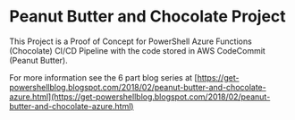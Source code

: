 # Peanut Butter and Chocolate Project

This Project is a Proof of Concept for PowerShell Azure Functions (Chocolate) CI/CD Pipeline with the code stored in AWS CodeCommit (Peanut Butter).

For more information see the 6 part blog series at [https://get-powershellblog.blogspot.com/2018/02/peanut-butter-and-chocolate-azure.html](https://get-powershellblog.blogspot.com/2018/02/peanut-butter-and-chocolate-azure.html)

